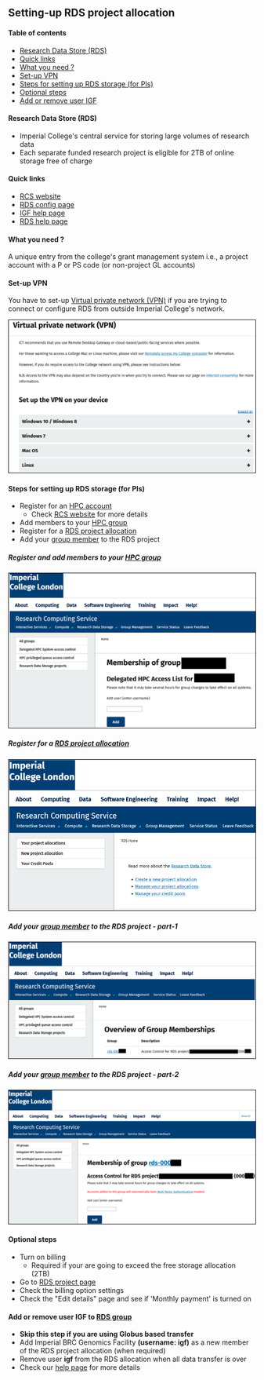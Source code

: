 ## Setting-up RDS project allocation

#### Table of contents
* [Research Data Store (RDS)](#/2)
* [Quick links](#/3)
* [What you need ?](#/4)
* [Set-up VPN](#/5)
* [Steps for setting up RDS storage (for PIs)](#/6)
* [Optional steps](#/11)
* [Add or remove user IGF](#/12)

#### Research Data Store (RDS)
* Imperial College's central service for storing large volumes of research data
* Each separate funded research project is eligible for 2TB of online storage free of charge

#### Quick links
* [RCS website](https://www.imperial.ac.uk/admin-services/ict/self-service/research-support/rcs/service-offering/rds/)
* [RDS config page](https://selfservice.rcs.imperial.ac.uk/groups/manage/rds/)
* [IGF help page](https://imperial-genomics-facility.github.io/igf-pipeline-help/data_access.html)
* [RDS help page](https://icl-rcs-user-guide.readthedocs.io/en/latest/rds/)

#### What you need ?
A unique entry from the college's grant management system
i.e., a project account with a P or PS code (or non-project GL accounts)

#### Set-up VPN
<p align="left">You have to set-up <a href="https://www.imperial.ac.uk/admin-services/ict/self-service/connect-communicate/remote-access/virtual-private-network-vpn/">Virtual private network (VPN)</a> if you are trying to connect or configure RDS from outside Imperial College's network.</p>
<img src="../slide_images/rds_configure_vpn.png" style="border:1px solid black" width="650px">

#### Steps for setting up RDS storage (for PIs)
* Register for an [HPC account](https://selfservice.rcs.imperial.ac.uk/registration/hpc)
  * Check [RCS website](https://www.imperial.ac.uk/admin-services/ict/self-service/research-support/rcs/get-access/) for more details
* Add members to your [HPC group](https://selfservice.rcs.imperial.ac.uk/groups/manage/hpc-access/)
* Register for a [RDS project allocation](https://selfservice.rcs.imperial.ac.uk/rds)
* Add your [group member](https://selfservice.rcs.imperial.ac.uk/groups/manage/rds/) to the RDS project

##### Register and add members to your [HPC group](https://selfservice.rcs.imperial.ac.uk/groups/manage/hpc-access/)
<img src="../slide_images/hpc_add_group_members.png" style="border:1px solid black">

##### Register for a [RDS project allocation](https://selfservice.rcs.imperial.ac.uk/rds)
<img src="../slide_images/rds_create_project_allocation.png" style="border:1px solid black">

##### Add your [group member](https://selfservice.rcs.imperial.ac.uk/groups/manage/rds/) to the RDS project - part-1
<img src="../slide_images/rds_add_group_member_1.png" style="border:1px solid black">

##### Add your [group member](https://selfservice.rcs.imperial.ac.uk/groups/manage/rds/) to the RDS project - part-2
<img src="../slide_images/rds_add_group_member_2.png" style="border:1px solid black">

#### Optional steps
* Turn on billing
  * Required if your are going to exceed the free storage allocation (2TB)
* Go to [RDS project page](https://api.rcs.imperial.ac.uk/rds/manage/projects)
* Check the billing option settings
* Check the "Edit details" page and see if 'Monthly payment' is turned on

#### Add or remove user IGF to [RDS group](https://selfservice.rcs.imperial.ac.uk/groups/manage/rds/)
* **Skip this step if you are using Globus based transfer**
* Add Imperial BRC Genomics Facility __(username: igf)__ as a new member of the RDS project allocation (when required)
* Remove user __igf__ from the RDS allocation when all data transfer is over
* Check our [help page](https://imperial-genomics-facility.github.io/igf-pipeline-help/data_access.html#imperial-college-research-data-store-based-transfer) for more details